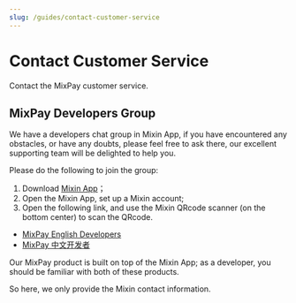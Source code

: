 ```yaml
---
slug: /guides/contact-customer-service
---
```


# Contact Customer Service

Contact the MixPay customer service.


## MixPay Developers Group 



We have a developers chat group in Mixin App, if you have encountered any obstacles, or have any doubts, please feel free to ask there, our excellent supporting team will be delighted to help you.


Please do the following to join the group: 

1. Download [Mixin App](https://mixin.one/messenger)；
2. Open the Mixin App, set up a Mixin account;
3. Open the following link, and use the Mixin QRcode scanner (on the bottom center) to scan the QRcode.
- [MixPay English Developers](https://mixin.one/codes/304932b3-1bba-47cc-a160-ccc0f462c10c)
- [MixPay 中文开发者](https://mixin.one/codes/3d713386-e987-4d94-8764-b43e77a8d429)


Our MixPay product is built on top of the Mixin App; as a developer, you should be familiar with both of these products.

So here, we only provide the Mixin contact information.

